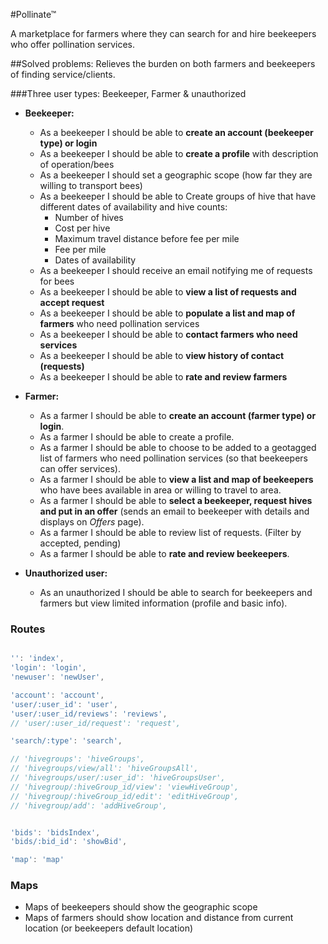 #Pollinate™

A marketplace for farmers where they can search for and hire beekeepers who offer pollination services.

##Solved problems:
Relieves the burden on both farmers and beekeepers of finding service/clients.

###Three user types: Beekeeper, Farmer & unauthorized

- **Beekeeper:**
	
	- As a beekeeper I should be able to **create an account (beekeeper type) or login**
	- As a beekeeper I should be able to **create a profile** with description of operation/bees
	- As a beekeeper I should set a geographic scope (how far they are willing to transport bees)
	- As a beekeeper I should be able to Create groups of hive that have different dates of availability and hive counts:
		- Number of hives
		- Cost per hive
		- Maximum travel distance before fee per mile
		- Fee per mile
		- Dates of availability
	- As a beekeeper I should receive an email notifying me of requests for bees
	- As a beekeeper I should be able to **view a list of requests and accept request**
	- As a beekeeper I should be able to **populate a list and map of farmers** who need pollination services
	- As a beekeeper I should be able to **contact farmers who need services**
	- As a beekeeper I should be able to **view history of contact (requests)**
	- As a beekeeper I should be able to **rate and review farmers**

- **Farmer:**
	- As a farmer I should be able to **create an account (farmer type) or login**.
	- As a farmer I should be able to create a profile.
	- As a farmer I should be able to choose to be added to a geotagged list of farmers who need pollination services (so that beekeepers can offer services).
	- As a farmer I should be able to **view a list and map of beekeepers** who have bees available in area or willing to travel to area.
	- As a farmer I should be able to **select a beekeeper, request hives and put in an offer** (sends an email to beekeeper with details and displays on *Offers* page).
	- As a farmer I should be able to review list of requests. (Filter by accepted, pending)
	- As a farmer I should be able to **rate and review beekeepers**.

- **Unauthorized user:**
	- As an unauthorized I should be able to search for beekeepers and farmers but view limited information (profile and basic info). 

### Routes

```js

'': 'index',
'login': 'login',
'newuser': 'newUser',

'account': 'account',
'user/:user_id': 'user',
'user/:user_id/reviews': 'reviews',
// 'user/:user_id/request': 'request',

'search/:type': 'search',

// 'hivegroups': 'hiveGroups',
// 'hivegroups/view/all': 'hiveGroupsAll',
// 'hivegroups/user/:user_id': 'hiveGroupsUser',
// 'hivegroup/:hiveGroup_id/view': 'viewHiveGroup',
// 'hivegroup/:hiveGroup_id/edit': 'editHiveGroup',
// 'hivegroup/add': 'addHiveGroup',


'bids': 'bidsIndex',
'bids/:bid_id': 'showBid',

'map': 'map'


```
### Maps
- Maps of beekeepers should show the geographic scope
- Maps of farmers should show location and distance from current location (or beekeepers default location)

